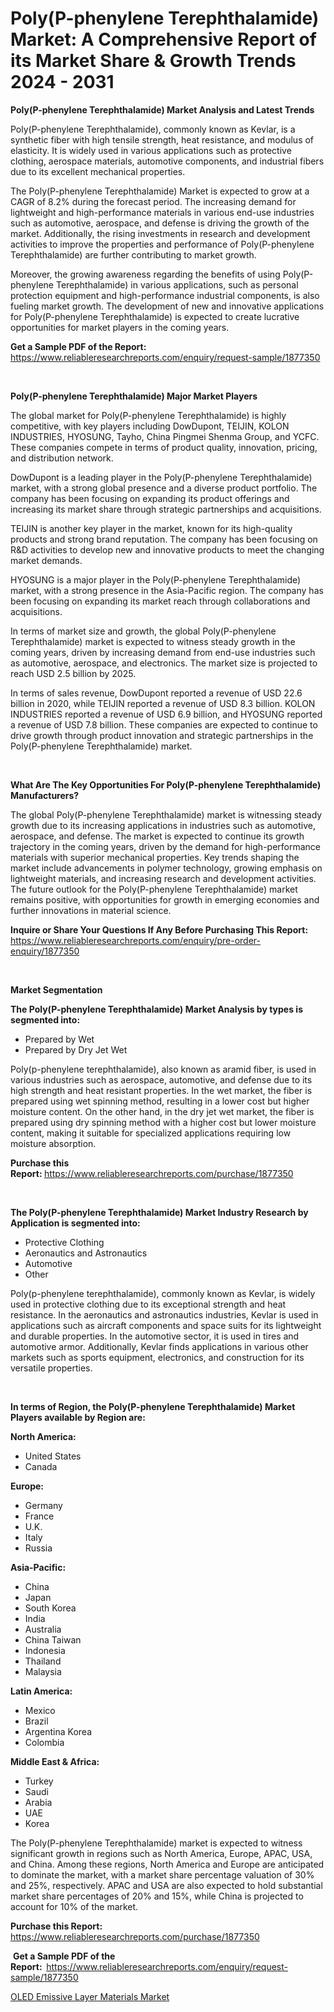 <p><h1>Poly(P-phenylene Terephthalamide) Market: A Comprehensive Report of its Market Share & Growth Trends 2024 - 2031</h1></p><p><strong>Poly(P-phenylene Terephthalamide) Market Analysis and Latest Trends</strong></p>
<p><p>Poly(P-phenylene Terephthalamide), commonly known as Kevlar, is a synthetic fiber with high tensile strength, heat resistance, and modulus of elasticity. It is widely used in various applications such as protective clothing, aerospace materials, automotive components, and industrial fibers due to its excellent mechanical properties.</p><p>The Poly(P-phenylene Terephthalamide) Market is expected to grow at a CAGR of 8.2% during the forecast period. The increasing demand for lightweight and high-performance materials in various end-use industries such as automotive, aerospace, and defense is driving the growth of the market. Additionally, the rising investments in research and development activities to improve the properties and performance of Poly(P-phenylene Terephthalamide) are further contributing to market growth.</p><p>Moreover, the growing awareness regarding the benefits of using Poly(P-phenylene Terephthalamide) in various applications, such as personal protection equipment and high-performance industrial components, is also fueling market growth. The development of new and innovative applications for Poly(P-phenylene Terephthalamide) is expected to create lucrative opportunities for market players in the coming years.</p></p>
<p><strong>Get a Sample PDF of the Report:&nbsp;</strong> <a href="https://www.reliableresearchreports.com/enquiry/request-sample/1877350">https://www.reliableresearchreports.com/enquiry/request-sample/1877350</a></p>
<p>&nbsp;</p>
<p><strong>Poly(P-phenylene Terephthalamide) Major Market Players</strong></p>
<p><p>The global market for Poly(P-phenylene Terephthalamide) is highly competitive, with key players including DowDupont, TEIJIN, KOLON INDUSTRIES, HYOSUNG, Tayho, China Pingmei Shenma Group, and YCFC. These companies compete in terms of product quality, innovation, pricing, and distribution network.</p><p>DowDupont is a leading player in the Poly(P-phenylene Terephthalamide) market, with a strong global presence and a diverse product portfolio. The company has been focusing on expanding its product offerings and increasing its market share through strategic partnerships and acquisitions.</p><p>TEIJIN is another key player in the market, known for its high-quality products and strong brand reputation. The company has been focusing on R&D activities to develop new and innovative products to meet the changing market demands.</p><p>HYOSUNG is a major player in the Poly(P-phenylene Terephthalamide) market, with a strong presence in the Asia-Pacific region. The company has been focusing on expanding its market reach through collaborations and acquisitions.</p><p>In terms of market size and growth, the global Poly(P-phenylene Terephthalamide) market is expected to witness steady growth in the coming years, driven by increasing demand from end-use industries such as automotive, aerospace, and electronics. The market size is projected to reach USD 2.5 billion by 2025.</p><p>In terms of sales revenue, DowDupont reported a revenue of USD 22.6 billion in 2020, while TEIJIN reported a revenue of USD 8.3 billion. KOLON INDUSTRIES reported a revenue of USD 6.9 billion, and HYOSUNG reported a revenue of USD 7.8 billion. These companies are expected to continue to drive growth through product innovation and strategic partnerships in the Poly(P-phenylene Terephthalamide) market.</p></p>
<p>&nbsp;</p>
<p><strong>What Are The Key Opportunities For Poly(P-phenylene Terephthalamide) Manufacturers?</strong></p>
<p><p>The global Poly(P-phenylene Terephthalamide) market is witnessing steady growth due to its increasing applications in industries such as automotive, aerospace, and defense. The market is expected to continue its growth trajectory in the coming years, driven by the demand for high-performance materials with superior mechanical properties. Key trends shaping the market include advancements in polymer technology, growing emphasis on lightweight materials, and increasing research and development activities. The future outlook for the Poly(P-phenylene Terephthalamide) market remains positive, with opportunities for growth in emerging economies and further innovations in material science.</p></p>
<p><strong>Inquire or Share Your Questions If Any Before Purchasing This Report:</strong> <a href="https://www.reliableresearchreports.com/enquiry/pre-order-enquiry/1877350">https://www.reliableresearchreports.com/enquiry/pre-order-enquiry/1877350</a></p>
<p>&nbsp;</p>
<p><strong>Market Segmentation</strong></p>
<p><strong>The Poly(P-phenylene Terephthalamide) Market Analysis by types is segmented into:</strong></p>
<p><ul><li>Prepared by Wet</li><li>Prepared by Dry Jet Wet</li></ul></p>
<p><p>Poly(p-phenylene terephthalamide), also known as aramid fiber, is used in various industries such as aerospace, automotive, and defense due to its high strength and heat resistant properties. In the wet market, the fiber is prepared using wet spinning method, resulting in a lower cost but higher moisture content. On the other hand, in the dry jet wet market, the fiber is prepared using dry spinning method with a higher cost but lower moisture content, making it suitable for specialized applications requiring low moisture absorption.</p></p>
<p><strong>Purchase this Report:&nbsp;</strong><a href="https://www.reliableresearchreports.com/purchase/1877350">https://www.reliableresearchreports.com/purchase/1877350</a></p>
<p>&nbsp;</p>
<p><strong>The Poly(P-phenylene Terephthalamide) Market Industry Research by Application is segmented into:</strong></p>
<p><ul><li>Protective Clothing</li><li>Aeronautics and Astronautics</li><li>Automotive</li><li>Other</li></ul></p>
<p><p>Poly(p-phenylene terephthalamide), commonly known as Kevlar, is widely used in protective clothing due to its exceptional strength and heat resistance. In the aeronautics and astronautics industries, Kevlar is used in applications such as aircraft components and space suits for its lightweight and durable properties. In the automotive sector, it is used in tires and automotive armor. Additionally, Kevlar finds applications in various other markets such as sports equipment, electronics, and construction for its versatile properties.</p></p>
<p>&nbsp;</p>
<p><strong>In terms of Region, the Poly(P-phenylene Terephthalamide) Market Players available by Region are:</strong></p>
<p>
    <p> <strong> North America: </strong>
        <ul>
            <li>United States</li>
            <li>Canada</li>
        </ul>
        </p> 
    <p> <strong> Europe: </strong>
        <ul>
            <li>Germany</li>
            <li>France</li>
            <li>U.K.</li>
            <li>Italy</li>
            <li>Russia</li>
        </ul>
        </p> 
    <p> <strong> Asia-Pacific: </strong>
        <ul>
            <li>China</li>
            <li>Japan</li>
            <li>South Korea</li>
            <li>India</li>
            <li>Australia</li>
            <li>China Taiwan</li>
            <li>Indonesia</li>
            <li>Thailand</li>
            <li>Malaysia</li>
        </ul>
        </p> 
    <p> <strong> Latin America: </strong>
        <ul>
            <li>Mexico</li>
            <li>Brazil</li>
            <li>Argentina Korea</li>
            <li>Colombia</li>
        </ul>
        </p> 
    <p> <strong> Middle East & Africa: </strong>
        <ul>
            <li>Turkey</li>
            <li>Saudi</li>
            <li>Arabia</li>
            <li>UAE</li>
            <li>Korea</li>
        </ul>
    </p>
    </p>
<p><p>The Poly(P-phenylene Terephthalamide) market is expected to witness significant growth in regions such as North America, Europe, APAC, USA, and China. Among these regions, North America and Europe are anticipated to dominate the market, with a market share percentage valuation of 30% and 25%, respectively. APAC and USA are also expected to hold substantial market share percentages of 20% and 15%, while China is projected to account for 10% of the market.</p></p>
<p><strong>Purchase this Report: </strong><a href="https://www.reliableresearchreports.com/purchase/1877350">https://www.reliableresearchreports.com/purchase/1877350</a></p>
<p>&nbsp;<strong>Get a Sample PDF of the Report:&nbsp;&nbsp;</strong><a href="https://www.reliableresearchreports.com/enquiry/request-sample/1877350">https://www.reliableresearchreports.com/enquiry/request-sample/1877350</a></p>
<p><strong></strong></p>
<p><p><a href="https://github.com/GroverBarry/Market-Research-Report-List-4/blob/main/oled-emissive-layer-materials-market.md">OLED Emissive Layer Materials Market</a></p></p>